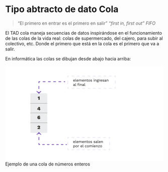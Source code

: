 # Tipo abtracto de dato Cola
> “El primero en entrar es el primero en salir”
> _“first in, first out” FIFO_

El TAD cola maneja secuencias de datos inspirándose en el funcionamiento de las colas de la vida real: colas de supermercado, del cajero, para subir al colectivo, etc. Donde el primero que está en la cola es el primero que va a salir.

En informática las colas se dibujan desde abajo hacia arriba:
<!-- TODO: agregar imagen -->
![cola_intro](../images/cola_intro.png)
Ejemplo de una cola de números enteros
